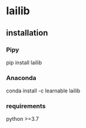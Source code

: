 # lailib

## installation
### Pipy
pip install lailib
### Anaconda
conda install -c learnable lailib

### requirements

python >=3.7
